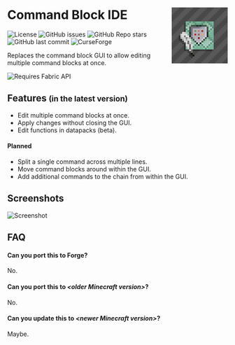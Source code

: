 # Command Block IDE <img align="right" src="src/main/resources/assets/commandblockide/icon.png" />
![License](https://img.shields.io/github/license/arm32x/command-block-ide?label=license&style=flat-square) ![GitHub issues](https://img.shields.io/github/issues/arm32x/command-block-ide?logo=github&style=flat-square) ![GitHub Repo stars](https://img.shields.io/github/stars/arm32x/command-block-ide?logo=github&style=flat-square) ![GitHub last commit](https://img.shields.io/github/last-commit/arm32x/command-block-ide?logo=github&style=flat-square) ![CurseForge](https://curse.nikky.moe/api/img/483538?style=flat-square&logo)

Replaces the command block GUI to allow editing multiple command blocks at once.

<img title="Requires Fabric API" src="https://i.imgur.com/HabVZJR.png" height="60" />

## Features <small>(in the latest version)</small>

  - Edit multiple command blocks at once.
  - Apply changes without closing the GUI.
  - Edit functions in datapacks (beta).

#### Planned

  - Split a single command across multiple lines.
  - Move command blocks around within the GUI.
  - Add additional commands to the chain from within the GUI.

## Screenshots

![Screenshot](https://i.imgur.com/Ed06Xng.png)

## FAQ

#### Can you port this to Forge?

No.

#### Can you port this to *\<older Minecraft version>*?

No.

#### Can you update this to *\<newer Minecraft version>*?

Maybe.